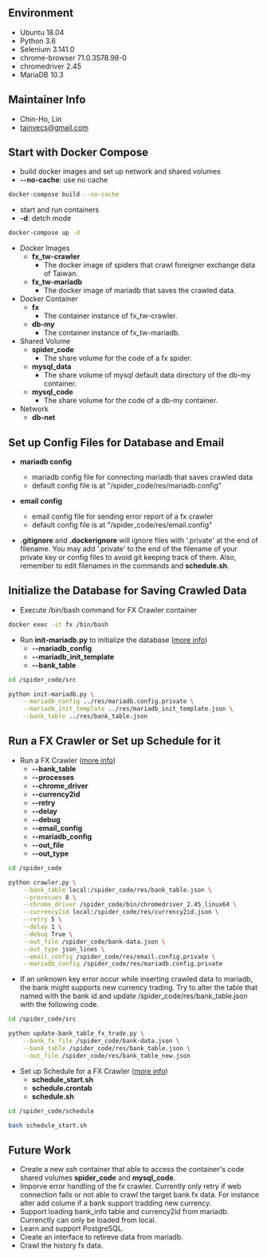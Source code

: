 ## Environment
* Ubuntu 18.04
* Python 3.6
* Selenium 3.141.0
* chrome-browser 71.0.3578.98-0
* chromedriver 2.45
* MariaDB 10.3


## Maintainer Info
* Chin-Ho, Lin
* <tainvecs@gmail.com>


## Start with Docker Compose

* build docker images and set up network and shared volumes
* **--no-cache**: use no cache

```bash
docker-compose build --no-cache
```

* start and run containers
* **-d**: detch mode

```bash
docker-compose up -d
```

* Docker Images
    - **fx_tw-crawler**
        + The docker image of spiders that crawl foreigner exchange data of Taiwan.
    - **fx_tw-mariadb**
        + The docker image of mariadb that saves the crawled data.
* Docker Container
    - **fx**
        + The container instance of fx_tw-crawler.
    - **db-my**
        + The container instance of fx_tw-mariadb.
* Shared Volume
    - **spider_code**
        + The share volume for the code of a fx spider.
    - **mysql_data**
        + The share volume of mysql default data directory of the db-my container.
    - **mysql_code**
        + The share volume for the code of a db-my container.
* Network
    - **db-net**


## Set up Config Files for Database and Email

* **mariadb config**
    - mariadb config file for connecting mariadb that saves crawled data
	- default config file is at "/spider_code/res/mariadb.config"
* **email config**
    - email config file for sending error report of a fx crawler
    - default config file is at "/spider_code/res/email.config"

* **.gitignore** and **.dockerignore** will ignore files with '.private' at the end of filename. You may add '.private' to the end of the filename of your private key or config files to avoid git keeping track of them. Also, remember to edit filenames in the commands and **schedule.sh**. 


## Initialize the Database for Saving Crawled Data

* Execute /bin/bash command for FX Crawler container

```bash
docker exec -it fx /bin/bash
```

* Run **init-mariadb.py** to initialize the database ([more info](https://gitlab.com/tainvecs/foreignexchange-taiwan/tree/master/fx_tw-crawler/README.md))
    - **--mariadb_config**
    - **--mariadb_init_template**
    - **--bank_table**

```bash
cd /spider_code/src

python init-mariadb.py \
    --mariadb_config ../res/mariadb.config.private \
    --mariadb_init_template ../res/mariadb_init_template.json \
    --bank_table ../res/bank_table.json
```

## Run a FX Crawler or Set up Schedule for it

* Run a FX Crawler ([more info](https://gitlab.com/tainvecs/foreignexchange-taiwan/tree/master/fx_tw-crawler/README.md))
    - **--bank_table**
    - **--processes**
    - **--chrome_driver**
    - **--currency2id**
    - **--retry**
    - **--delay**
    - **--debug**
    - **--email_config**
    - **--mariadb_config**
    - **--out_file**
    - **--out_type**

```bash
cd /spider_code

python crawler.py \
    --bank_table local:/spider_code/res/bank_table.json \
    --processes 8 \
    --chrome_driver /spider_code/bin/chromedriver_2.45_linux64 \
    --currency2id local:/spider_code/res/currency2id.json \
    --retry 5 \
    --delay 1 \
    --debug True \
    --out_file /spider_code/bank-data.json \
    --out_type json_lines \
    --email_config /spider_code/res/email.config.private \
    --mariadb_config /spider_code/res/mariadb.config.private
```

* If an unknown key error occur while inserting crawled data to mariadb, the bank might supports new currency trading. Try to alter the table that named with the bank id and update /spider_code/res/bank_table.json with the following code.

```bash
cd /spider_code/src

python update-bank_table_fx_trade.py \
    --bank_fx_file /spider_code/bank-data.json \
    --bank_table /spider_code/res/bank_table.json \
    --out_file /spider_code/res/bank_table_new.json
```

* Set up Schedule for a FX Crawler ([more info](https://gitlab.com/tainvecs/foreignexchange-taiwan/tree/master/fx_tw-crawler/README.md))
    - **schedule_start.sh**
    - **schedule.crontab**
    - **schedule.sh**

```bash
cd /spider_code/schedule

bash schedule_start.sh
```


## Future Work

* Create a new ssh container that able to access the container's code shared volumes **spider_code** and **mysql_code**.
* Imporve error handling of the fx crawler. Currently only retry if web connection fails or not able to crawl the target bank fx data. For instance alter add colume if a bank support tradding new currency.
* Support loading bank_info table and currency2id from mariadb. Currenctly can only be loaded from local.
* Learn and support PostgreSQL.
* Create an interface to retireve data from mariadb.
* Crawl the history fx data.
